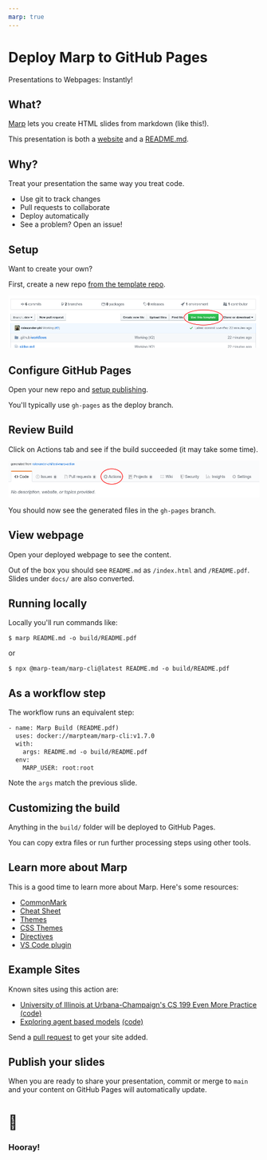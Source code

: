 ```yaml
---
marp: true
---
```


<!--
theme: default
class:
 - invert
headingDivider: 2 
paginate: true
-->

<!--
_class:
 - lead
 - invert
-->

# Deploy Marp to GitHub Pages

Presentations to Webpages: Instantly!

## What?

[Marp](https://marp.app/) lets you create HTML slides from markdown (like this!).

This presentation is both a [website](https://alexsci.com/marp-to-pages) and a [README.md](https://github.com/ralexander-phi/marp-to-pages/blob/main/README.md).

## Why?

Treat your presentation the same way you treat code.

- Use git to track changes
- Pull requests to collaborate
- Deploy automatically
- See a problem? Open an issue!

## Setup

Want to create your own?

First, create a new repo [from the template repo](https://github.com/ralexander-phi/marp-to-pages).

![](img/use-template.png)

## Configure GitHub Pages

Open your new repo and [setup publishing](https://help.github.com/en/github/working-with-github-pages/configuring-a-publishing-source-for-your-github-pages-site#choosing-a-publishing-source).

You'll typically use `gh-pages` as the deploy branch.

## Review Build

Click on Actions tab and see if the build succeeded (it may take some time).

![](img/click-actions.png)

You should now see the generated files in the `gh-pages` branch.

## View webpage

Open your deployed webpage to see the content.

Out of the box you should see `README.md` as `/index.html` and `/README.pdf`. Slides under `docs/` are also converted.

## Running locally

Locally you'll run commands like:

```
$ marp README.md -o build/README.pdf
```

or

```
$ npx @marp-team/marp-cli@latest README.md -o build/README.pdf
```

## As a workflow step

The workflow runs an equivalent step:

```
- name: Marp Build (README.pdf)
  uses: docker://marpteam/marp-cli:v1.7.0
  with:
    args: README.md -o build/README.pdf
  env:
    MARP_USER: root:root
```

Note the `args` match the previous slide.

## Customizing the build

Anything in the `build/` folder will be deployed to GitHub Pages.

You can copy extra files or run further processing steps using other tools.

## Learn more about Marp

This is a good time to learn more about Marp. Here's some resources:

- [CommonMark](https://commonmark.org/)
- [Cheat Sheet](https://commonmark.org/help/)
- [Themes](https://github.com/marp-team/marp-core/tree/master/themes)
- [CSS Themes](https://marpit.marp.app/theme-css)
- [Directives](https://marpit.marp.app/directives)
- [VS Code plugin](https://marketplace.visualstudio.com/items?itemName=marp-team.marp-vscode)

## Example Sites

Known sites using this action are:

- [University of Illinois at Urbana-Champaign's CS 199 Even More Practice](https://cs199emp.netlify.app/) [(code)](https://github.com/harsh183/emp-125)
- [Exploring agent based models](https://roiarthurb.github.io/Talk-UMMISCO_06-07-2020/) [(code)](https://github.com/RoiArthurB/Talk-UMMISCO_06-07-2020)

Send a [pull request](https://github.com/ralexander-phi/marp-to-pages) to get your site added.

## Publish your slides

When you are ready to share your presentation, commit or merge to `main` and your content on GitHub Pages will automatically update.

# 🎉
<!--
_class:
 - lead
 - invert
-->
### Hooray!


